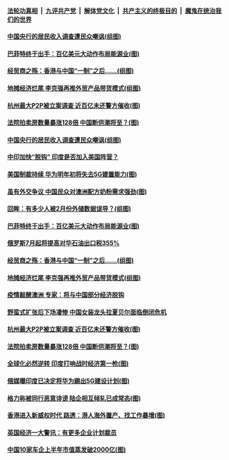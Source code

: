 

####  [法轮功真相](../../../../basic/blob/master/README.md?t=07062231) &nbsp;|&nbsp; [九评共产党](../../../../9ping.md/blob/master/README.md?t=07062231) &nbsp;|&nbsp; [解体党文化](../../../../jtdwh.md/blob/master/README.md?t=07062231)  &nbsp;|&nbsp; [共产主义的终极目的](../../../../gczydzjmd.md/blob/master/README.md?t=07062231) &nbsp;|&nbsp; [魔鬼在统治我们的世界](../../../../mgztzwmdsj.md/blob/master/README.md?t=07062231) 

#### [中国央行的居民收入调查遭民众嘲讽(组图)](../pages/p5/938858.md?t=07062231) 

#### [巴菲特终于出手：百亿美元大动作布局能源业(图)](../pages/p5/938787.md?t=07062231) 

#### [经贸商之殇：香港与中国“一制”之后……(组图)](../pages/p5/938780.md?t=07062231) 

#### [地摊经济烂尾 李克强再推外贸产品带货模式(组图)](../pages/p5/938783.md?t=07062231) 

#### [杭州最大P2P被立案调查 近百亿未还警方催收(图)](../pages/p5/938754.md?t=07062231) 

#### [法院拍卖房数量暴涨128倍 中国断供潮将至？(图)](../pages/p5/938685.md?t=07062231) 

#### [中国央行的居民收入调查遭民众嘲讽(组图)](../pages/p5/938858.md?t=07062231) 

#### [中印加快“脱钩” 印度是否加入美国阵营？](../pages/p5/938851.md?t=07062231) 

#### [美国制裁持续 华为明年初将失去5G建置能力(图)](../pages/p5/938819.md?t=07062231) 

#### [虽有外交争议 中国民众对澳洲配方奶粉需求强劲(图)](../pages/p5/938805.md?t=07062231) 

#### [回眸：有多少人被2月份外储数据误导？(组图)](../pages/p5/938781.md?t=07062231) 

#### [巴菲特终于出手：百亿美元大动作布局能源业(图)](../pages/p5/938787.md?t=07062231) 

#### [俄罗斯7月起将提高对华石油出口税355%](../pages/p5/938786.md?t=07062231) 

#### [经贸商之殇：香港与中国“一制”之后……(组图)](../pages/p5/938780.md?t=07062231) 

#### [地摊经济烂尾 李克强再推外贸产品带货模式(组图)](../pages/p5/938783.md?t=07062231) 

#### [疫情敲醒澳洲 专家：将与中国部分经济脱钩](../pages/p5/938760.md?t=07062231) 

#### [野蛮式扩张后下场凄惨 中国女装龙头拉夏贝尔面临倒闭危机](../pages/p5/938756.md?t=07062231) 

#### [杭州最大P2P被立案调查 近百亿未还警方催收(图)](../pages/p5/938754.md?t=07062231) 

#### [法院拍卖房数量暴涨128倍 中国断供潮将至？(图)](../pages/p5/938685.md?t=07062231) 

#### [全球化必然逆转 印度打响战时经济第一枪(图)](../pages/p5/938684.md?t=07062231) 

#### [俄媒曝印度已决定将华为踢出5G建设计划(图)](../pages/p5/938699.md?t=07062231) 

#### [格力称被同行恶意诽谤 陆企相互倾轧已成常态(图)](../pages/p5/938696.md?t=07062231) 

#### [香港进入新威权时代 路透：港人海外置产、找工作暴增(图)](../pages/p5/938698.md?t=07062231) 

#### [英国经济一大警讯：有更多企业计划裁员](../pages/p5/938676.md?t=07062231) 

#### [中国10家车企上半年市值蒸发破2000亿(图)](../pages/p5/938675.md?t=07062231) 


